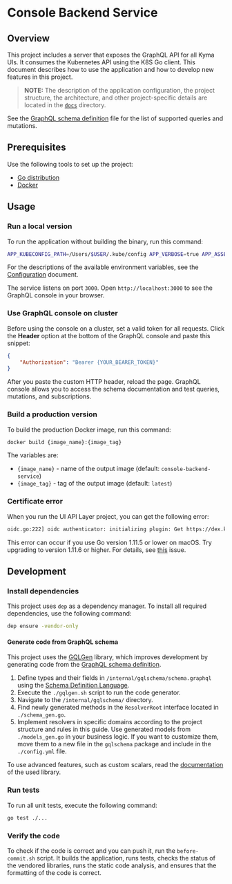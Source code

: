 # Console Backend Service

## Overview

This project includes a server that exposes the GraphQL API for all Kyma UIs. It consumes the Kubernetes API using the K8S Go client.
This document describes how to use the application and how to develop new features in this project.

> **NOTE:** The description of the application configuration, the project structure, the architecture, and other project-specific details are located in the [`docs`](./docs/README.md) directory.

See the [GraphQL schema definition](internal/gqlschema/schema.graphql) file for the list of supported queries and mutations.

## Prerequisites

Use the following tools to set up the project:

* [Go distribution](https://golang.org)
* [Docker](https://www.docker.com/)

## Usage

### Run a local version

To run the application without building the binary, run this command:

```bash
APP_KUBECONFIG_PATH=/Users/$USER/.kube/config APP_VERBOSE=true APP_ASSET_STORE_ADDRESS=https://minio.{kymaDomain} APP_ASSET_STORE_VERIFY_SSL=false APP_APPLICATION_GATEWAY_INTEGRATION_NAMESPACE=kyma-integration APP_APPLICATION_CONNECTOR_URL=http://dummy.url APP_OIDC_ISSUER_URL=https://dex.{kymaDomain} APP_OIDC_CLIENT_ID=kyma-client go run main.go
```

For the descriptions of the available environment variables, see the [Configuration](./docs/configuration.md) document.

The service listens on port `3000`. Open `http://localhost:3000` to see the GraphQL console in your browser.

### Use GraphQL console on cluster

Before using the console on a cluster, set a valid token for all requests. Click the **Header** option at the bottom of the GraphQL console and paste this snippet:

```json
{
    "Authorization": "Bearer {YOUR_BEARER_TOKEN}"
}
```

After you paste the custom HTTP header, reload the page. GraphQL console allows you to access the schema documentation and test queries, mutations, and subscriptions.

### Build a production version

To build the production Docker image, run this command:

```bash
docker build {image_name}:{image_tag}
```

The variables are:

* `{image_name}` - name of the output image (default: `console-backend-service`)
* `{image_tag}` - tag of the output image (default: `latest`)

### Certificate error
When you run the UI API Layer project, you can get the following error:
```bash
oidc.go:222] oidc authenticator: initializing plugin: Get https://dex.kyma.local/.well-known/openid-configuration: x509: certificate signed by unknown authority
```
This error can occur if you use Go version 1.11.5 or lower on macOS. Try upgrading to version 1.11.6 or higher. For details, see [this](https://github.com/golang/go/issues/24652) issue.

## Development

### Install dependencies

This project uses `dep` as a dependency manager. To install all required dependencies, use the following command:
```bash
dep ensure -vendor-only
```

#### Generate code from GraphQL schema

This project uses the [GQLGen](https://github.com/99designs/gqlgen) library, which improves development by generating code from the [GraphQL schema definition](internal/gqlschema/schema.graphql).

1.  Define types and their fields in `/internal/gqlschema/schema.graphql` using the [Schema Definition Language](https://graphql.org/learn/schema/).
1.  Execute the `./gqlgen.sh` script to run the code generator.
1.  Navigate to the `/internal/gqlschema/` directory.
1.  Find newly generated methods in the `ResolverRoot` interface located in `./schema_gen.go`.
1.  Implement resolvers in specific domains according to the project structure and rules in this guide. Use generated models from `./models_gen.go` in your business logic. If you want to customize them, move them to a new file in the `gqlschema` package and include in the `./config.yml` file.

To use advanced features, such as custom scalars, read the [documentation](https://gqlgen.com/) of the used library.

### Run tests

To run all unit tests, execute the following command:

```bash
go test ./...
```

### Verify the code

To check if the code is correct and you can push it, run the `before-commit.sh` script. It builds the application, runs tests, checks the status of the vendored libraries, runs the static code analysis, and ensures that the formatting of the code is correct.
